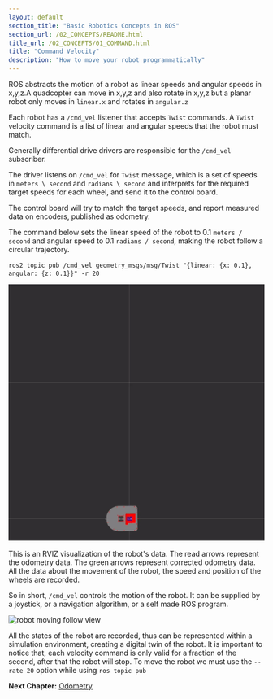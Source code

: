 ```yaml
---
layout: default
section_title: "Basic Robotics Concepts in ROS"
section_url: /02_CONCEPTS/README.html
title_url: /02_CONCEPTS/01_COMMAND.html
title: "Command Velocity"
description: "How to move your robot programmatically"
---
```


ROS abstracts the motion of a robot as linear speeds and angular speeds in x,y,z.A quadcopter can move in x,y,z and also rotate in x,y,z but 
a planar robot only moves in `linear.x` and rotates in `angular.z`

Each robot has a `/cmd_vel` listener that accepts `Twist` commands. A `Twist` velocity command is a list of linear and angular speeds that the robot must match.

Generally differential drive drivers are responsible for the `/cmd_vel` subscriber. 

The driver listens on `/cmd_vel` for `Twist` message, which is a set of speeds in `meters \ second` and `radians \ second` and interprets
for the required target speeds for each wheel, and send it to the control board.

The control board will try to match the target speeds, and report measured data on encoders, published as odometry.


The command below sets the linear speed of the robot to 0.1 `meters / second` and angular speed to 0.1 `radians / second`, making the robot follow a circular trajectory.

```
ros2 topic pub /cmd_vel geometry_msgs/msg/Twist "{linear: {x: 0.1}, angular: {z: 0.1}}" -r 20
```

![robot moving in circular pattern](00_DATA/command_velocity_top.gif)

This is an RVIZ visualization of the robot's data. The read arrows represent the odometry data. The green arrows represent corrected odometry data. All the data about the movement of the robot, the speed and position of the wheels are recorded.

So in short, `/cmd_vel` controls the motion of the robot. It can be supplied by a joystick, or a navigation algorithm, or a self made ROS program.

![robot moving follow view](00_DATA/command_velocity_follow.gif)

All the states of the robot are recorded, thus can be represented within a simulation environment, creating a digital twin of the robot. It is important to notice that, each velocity command is only valid for a fraction of the second, after that the robot will stop. To move the robot we must use the `--rate 20` option while using `ros topic pub`

__Next Chapter:__ [Odometry](02_ODOMETRY.md)

